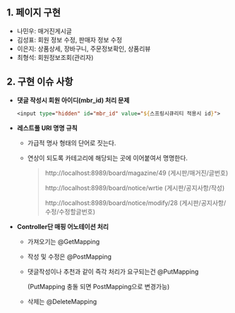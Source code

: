## 1. 페이지 구현

- 나민우: 매거진게시글
- 김성표: 회원 정보 수정, 판매자 정보 수정
- 이은지: 상품상세, 장바구니, 주문정보확인, 상품리뷰
- 최형석: 회원정보조회(관리자)

## 2. 구현 이슈 사항

- **댓글 작성시 회원 아이디(mbr_id) 처리 문제**

  ```jsp
  <input type="hidden" id="mbr_id" value="${스프링시큐리티 적용시 id}">
  ```

- **레스트풀 URI 명명 규칙**

  - 가급적 명사 형태의 단어로 짓는다.

  - 연상이 되도록 카테고리에 해당되는 곳에 이어붙여서 명명한다.

    > http://localhost:8989/board/magazine/49 (게시판/매거진/글번호)       
    >
    > http://localhost:8989/board/notice/wrtie (게시판/공지사항/작성)
    >
    > http://localhost:8989/board/notice/modify/28 (게시판/공지사항/수정/수정할글번호)

- **Controller단 매핑 어노테이션 처리**

  - 가져오기는 @GetMapping

  - 작성 및 수정은 @PostMapping

  - 댓글작성이나 추천과 같이 즉각 처리가 요구되는건 @PutMapping

    (PutMapping 충돌 되면 PostMapping으로 변경가능)

  - 삭제는 @DeleteMapping

  

 

